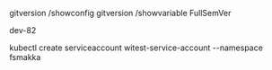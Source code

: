 gitversion /showconfig
gitversion /showvariable FullSemVer

dev-82

kubectl create serviceaccount witest-service-account --namespace fsmakka